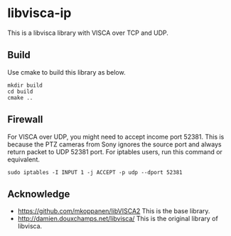 # libvisca-ip

This is a libvisca library with VISCA over TCP and UDP.

## Build
Use cmake to build this library as below.
```
mkdir build
cd build
cmake ..
```

## Firewall
For VISCA over UDP, you might need to accept income port 52381.
This is because the PTZ cameras from Sony ignores the source port and always return packet to UDP 52381 port.
For iptables users, run this command or equivalent.
```
sudo iptables -I INPUT 1 -j ACCEPT -p udp --dport 52381
```

## Acknowledge

- https://github.com/mkoppanen/libVISCA2
  This is the base library.
- http://damien.douxchamps.net/libvisca/
  This is the original library of libvisca.
